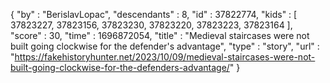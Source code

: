 {
  "by" : "BerislavLopac",
  "descendants" : 8,
  "id" : 37822774,
  "kids" : [ 37823227, 37823156, 37823230, 37823220, 37823223, 37823164 ],
  "score" : 30,
  "time" : 1696872054,
  "title" : "Medieval staircases were not built going clockwise for the defender's advantage",
  "type" : "story",
  "url" : "https://fakehistoryhunter.net/2023/10/09/medieval-staircases-were-not-built-going-clockwise-for-the-defenders-advantage/"
}
